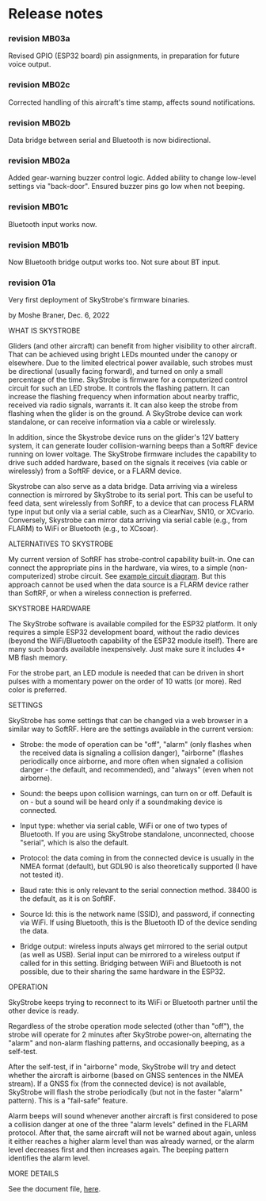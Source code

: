 # Release notes


### revision MB03a

Revised GPIO (ESP32 board) pin assignments, in preparation for future voice output.


### revision MB02c

Corrected handling of this aircraft's time stamp, affects sound notifications.


### revision MB02b

Data bridge between serial and Bluetooth is now bidirectional.


### revision MB02a

Added gear-warning buzzer control logic.
Added ability to change low-level settings via "back-door".
Ensured buzzer pins go low when not beeping.


### revision MB01c

Bluetooth input works now.


### revision MB01b

Now Bluetooth bridge output works too.  Not sure about BT input.


### revision 01a

Very first deployment of SkyStrobe's firmware binaries.

by Moshe Braner, Dec. 6, 2022

WHAT IS SKYSTROBE

Gliders (and other aircraft) can benefit from higher visibility to other aircraft.  That can be achieved using bright LEDs mounted under the canopy or elsewhere.  Due to the limited electrical power available, such strobes must be directional (usually facing forward), and turned on only a small percentage of the time.  SkyStrobe is firmware for a computerized control circuit for such an LED strobe.  It controls the flashing pattern.  It can increase the flashing frequency when information about nearby traffic, received via radio signals, warrants it.  It can also keep the strobe from flashing when the glider is on the ground.  A SkyStrobe device can work standalone, or can receive information via a cable or wirelessly.

In addition, since the Skystrobe device runs on the glider's 12V battery system, it can generate louder collision-warning beeps than a SoftRF device running on lower voltage.  The SkyStrobe firmware includes the capability to drive such added hardware, based on the signals it receives (via cable or wirelessly) from a SoftRF device, or a FLARM device.

Skystrobe can also serve as a data bridge.  Data arriving via a wireless connection is mirrored by SkyStrobe to its serial port.  This can be useful to feed data, sent wirelessly from SoftRF, to a device that can process FLARM type input but only via a serial cable, such as a ClearNav, SN10, or XCvario.  Conversely, Skystrobe can mirror data arriving via serial cable (e.g., from FLARM) to WiFi or Bluetooth (e.g., to XCsoar).


ALTERNATIVES TO SKYSTROBE

My current version of SoftRF has strobe-control capability built-in.  One can connect the appropriate pins in the hardware, via wires, to a simple (non-computerized) strobe circuit.  See [example circuit diagram](https://github.com/moshe-braner/SoftRF/tree/master/software/firmware/documentation/strobe_connection.jpg).  But this approach cannot be used when the data source is a FLARM device rather than SoftRF, or when a wireless connection is preferred.


SKYSTROBE HARDWARE

The SkyStrobe software is available compiled for the ESP32 platform.  It only requires a simple ESP32 development board, without the radio devices (beyond the WiFi/Bluetooth capability of the ESP32 module itself).  There are many such boards available inexpensively.  Just make sure it includes 4+ MB flash memory.

For the strobe part, an LED module is needed that can be driven in short pulses with a momentary power on the order of 10 watts (or more).  Red color is preferred.


SETTINGS

SkyStrobe has some settings that can be changed via a web browser in a similar way to SoftRF.  Here are the settings available in the current version:

* Strobe: the mode of operation can be "off", "alarm" (only flashes when the received data is signaling a collision danger), "airborne" (flashes periodically once airborne, and more often when signaled a collision danger - the default, and recommended), and "always" (even when not airborne).

* Sound: the beeps upon collision warnings, can turn on or off.  Default is on - but a sound will be heard only if a soundmaking device is connected.

* Input type: whether via serial cable, WiFi or one of two types of Bluetooth.  If you are using SkyStrobe standalone, unconnected, choose "serial", which is also the default.

* Protocol: the data coming in from the connected device is usually in the NMEA format (default), but GDL90 is also theoretically supported (I have not tested it).

* Baud rate: this is only relevant to the serial connection method.  38400 is the default, as it is on SoftRF.

* Source Id: this is the network name (SSID), and password, if connecting via WiFi.  If using Bluetooth, this is the Bluetooth ID of the device sending the data.

* Bridge output: wireless inputs always get mirrored to the serial output (as well as USB).  Serial input can be mirrored to a wireless output if called for in this setting.  Bridging between WiFi and Bluetooth is not possible, due to their sharing the same hardware in the ESP32.


OPERATION

SkyStrobe keeps trying to reconnect to its WiFi or Bluetooth partner until the other device is ready.

Regardless of the strobe operation mode selected (other than "off"), the strobe will operate for 2 minutes after SkyStrobe power-on, alternating the "alarm" and non-alarm flashing patterns, and occasionally beeping, as a self-test.

After the self-test, if in "airborne" mode, SkyStrobe will try and detect whether the aircraft is airborne (based on GNSS sentences in the NMEA stream).  If a GNSS fix (from the connected device) is not available, SkyStrobe will flash the strobe periodically (but not in the faster "alarm" pattern).  This is a "fail-safe" feature.

Alarm beeps will sound whenever another aircraft is first considered to pose a collision danger at one of the three "alarm levels" defined in the FLARM protocol.  After that, the same aircraft will not be warned about again, unless it either reaches a higher alarm level than was already warned, or the alarm level decreases first and then increases again.  The beeping pattern identifies the alarm level.


MORE DETAILS

See the document file, [here](https://github.com/moshe-braner/SoftRF/tree/master/software/firmware/documentation).

